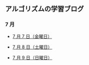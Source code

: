## アルゴリズムの学習ブログ

### 7 月

- [7 月 7 日（金曜日）](https://github.com/DaisukeKarasawa/blog/tree/main/day-7-7)

- [7 月 8 日（土曜日）](https://github.com/DaisukeKarasawa/blog/tree/main/day-7-8)

- [7 月 9 日（日曜日）](https://github.com/DaisukeKarasawa/blog/tree/main/day-7-9)
